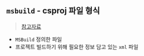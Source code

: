 ## `msbuild` - csproj 파일 형식
> [참고자료](https://ccambo.gitlab.io/2018/06/09/MSBuild-%EA%B0%9C%EB%85%90%EC%9E%A1%EA%B8%B0-1-%EA%B8%B0%EB%B3%B8%EC%84%A4%EC%A0%95%EA%B3%BC-%EB%8F%99%EC%9E%91/)

- `MSBuild` 정의한 파일
- 프로젝트 빌드하기 위해 필요한 정보 담고 있는 `xml` 파일

